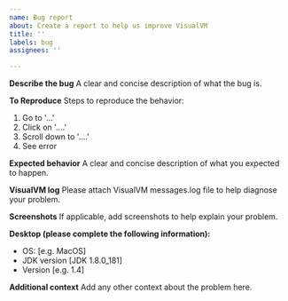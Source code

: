 ```yaml
---
name: Bug report
about: Create a report to help us improve VisualVM
title: ''
labels: bug
assignees: ''

---
```


**Describe the bug**
A clear and concise description of what the bug is.

**To Reproduce**
Steps to reproduce the behavior:
1. Go to '...'
2. Click on '....'
3. Scroll down to '....'
4. See error

**Expected behavior**
A clear and concise description of what you expected to happen.

**VisualVM log**
Please attach VisualVM messages.log file to help diagnose your problem.

**Screenshots**
If applicable, add screenshots to help explain your problem.

**Desktop (please complete the following information):**
 - OS: [e.g. MacOS]
 - JDK version [JDK 1.8.0_181]
 - Version [e.g. 1.4]

**Additional context**
Add any other context about the problem here.
